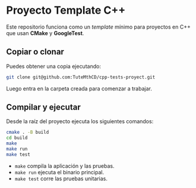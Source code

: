 # Proyecto Template C++

Este repositorio funciona como un _template_ mínimo para proyectos en C++ que usan **CMake** y **GoogleTest**.

## Copiar o clonar

Puedes obtener una copia ejecutando:

```bash
git clone git@github.com:TuteMthCD/cpp-tests-proyect.git
```

Luego entra en la carpeta creada para comenzar a trabajar.

## Compilar y ejecutar

Desde la raíz del proyecto ejecuta los siguientes comandos:

```bash
cmake . -B build
cd build
make
make run
make test
```

- `make` compila la aplicación y las pruebas.
- `make run` ejecuta el binario principal.
- `make test` corre las pruebas unitarias.

